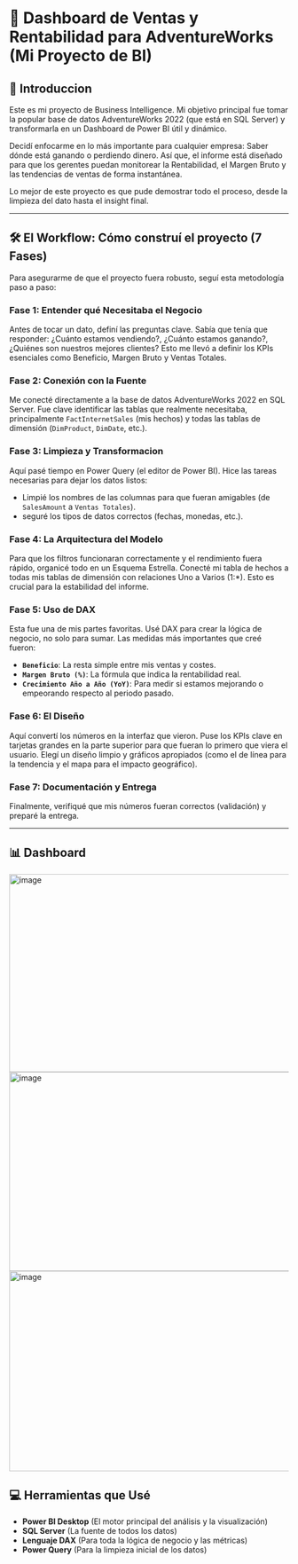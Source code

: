 # 🚀 Dashboard de Ventas y Rentabilidad para AdventureWorks (Mi Proyecto de BI)

## 🌟 Introduccion

Este es mi proyecto de Business Intelligence. Mi objetivo principal fue tomar la popular base de datos AdventureWorks 2022 (que está en SQL Server) y transformarla en un Dashboard de Power BI útil y dinámico.

Decidí enfocarme en lo más importante para cualquier empresa: Saber dónde está ganando o perdiendo dinero. Así que, el informe está diseñado para que los gerentes puedan monitorear la Rentabilidad, el Margen Bruto y las tendencias de ventas de forma instantánea.

Lo mejor de este proyecto es que pude demostrar todo el proceso, desde la limpieza del dato hasta el insight final.

---

## 🛠️ El Workflow: Cómo construí el proyecto (7 Fases)

Para asegurarme de que el proyecto fuera robusto, seguí esta metodología paso a paso:

### Fase 1: Entender qué Necesitaba el Negocio
Antes de tocar un dato, definí las preguntas clave. Sabía que tenía que responder: ¿Cuánto estamos vendiendo?, ¿Cuánto estamos ganando?, ¿Quiénes son nuestros mejores clientes? Esto me llevó a definir los KPIs esenciales como Beneficio, Margen Bruto y Ventas Totales.

### Fase 2: Conexión con la Fuente
Me conecté directamente a la base de datos AdventureWorks 2022 en SQL Server. Fue clave identificar las tablas que realmente necesitaba, principalmente `FactInternetSales` (mis hechos) y todas las tablas de dimensión (`DimProduct`, `DimDate`, etc.).

### Fase 3: Limpieza y Transformacion
Aquí pasé tiempo en Power Query (el editor de Power BI). Hice las tareas necesarias para dejar los datos listos:
* Limpié los nombres de las columnas para que fueran amigables (de `SalesAmount` a `Ventas Totales`).
* seguré los tipos de datos correctos (fechas, monedas, etc.).

### Fase 4: La Arquitectura del Modelo
Para que los filtros funcionaran correctamente y el rendimiento fuera rápido, organicé todo en un Esquema Estrella. Conecté mi tabla de hechos a todas mis tablas de dimensión con relaciones Uno a Varios (1:\*). Esto es crucial para la estabilidad del informe.

### Fase 5: Uso de DAX
Esta fue una de mis partes favoritas. Usé DAX para crear la lógica de negocio, no solo para sumar. Las medidas más importantes que creé fueron:
* **`Beneficio`**: La resta simple entre mis ventas y costes.
* **`Margen Bruto (%)`**: La fórmula que indica la rentabilidad real.
* **`Crecimiento Año a Año (YoY)`**: Para medir si estamos mejorando o empeorando respecto al periodo pasado.

### Fase 6: El Diseño 
Aquí convertí los números en la interfaz que vieron. Puse los KPIs clave en tarjetas grandes en la parte superior para que fueran lo primero que viera el usuario. Elegí un diseño limpio y gráficos apropiados (como el de línea para la tendencia y el mapa para el impacto geográfico).

### Fase 7: Documentación y Entrega
Finalmente, verifiqué que mis números fueran correctos (validación) y preparé la entrega.

---

## 📊 Dashboard
<img width="637" height="357" alt="image" src="https://github.com/user-attachments/assets/6e30011f-4110-4db9-9d95-5706ae5097a0" />
<img width="638" height="359" alt="image" src="https://github.com/user-attachments/assets/16072082-9cb6-497f-a84f-a9d7fa9b3a5e" />
<img width="638" height="361" alt="image" src="https://github.com/user-attachments/assets/f138f845-cae3-4982-a7b2-95605ac7e67e" />




## 💻 Herramientas que Usé

* **Power BI Desktop** (El motor principal del análisis y la visualización)
* **SQL Server** (La fuente de todos los datos)
* **Lenguaje DAX** (Para toda la lógica de negocio y las métricas)
* **Power Query** (Para la limpieza inicial de los datos)
